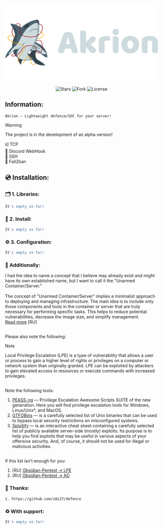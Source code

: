 <p align="center">
  <img src="https://github.com/0xHaskar/Akrion/blob/main/logo.png">
</p>
<p align="center"> 
      <img src="https://img.shields.io/github/stars/0xHaskar/Akrion.svg" alt="Stars">
      <img src="https://img.shields.io/github/forks/0xHaskar/Akrion.svg" alt="Fork">
      <img src="https://img.shields.io/github/license/0xHaskar/Akrion.svg" alt="License">
</p>

## Information:
```
Akrion — Lightweight defence/SOC for your server!
```
> [!Warning]
> The project is in the development of an alpha version!

☑️ TCP <br>
🔲 Discord WebHook <br>
🔲 SSH <br>
🔲 Fail2ban

## 💿 Installation:
### 🗂️ 1. Libraries:
```bash
It's empty so far!
```

### 💾 2. Install:
```bash
It's empty so far!
```

### ⚙️ 3. Configuration:
```bash
It's empty so far!
```

### 📝 Additionally:
I had the idea to name a concept that I believe may already exist and might have its own established name, but I want to call it the "Unarmed Container/Server."<br><br>
The concept of "Unarmed Container/Server" implies a minimalist approach to deploying and managing infrastructure. The main idea is to include only those components and tools in the container or server that are truly necessary for performing specific tasks. This helps to reduce potential vulnerabilities, decrease the image size, and simplify management.<br>
[Read more](https://habr.com/ru/companies/oleg-bunin/articles/799773/) [RU] <br> <br>

Please also note the following:<br>
> [!Note]
> Local Privilege Escalation (LPE) is a type of vulnerability that allows a user or process to gain a higher level of rights or privileges on a computer or network system than originally granted. LPE can be exploited by attackers to gain elevated access to resources or execute commands with increased privileges.
<br>
Note the following tools:<br>

1. [PEASS-ng](https://github.com/peass-ng/PEASS-ng) — Privilege Escalation Awesome Scripts SUITE of the new generation. Here you will find privilege escalation tools for Windows, Linux/Unix*, and MacOS.
2. [GTFOBins](https://gtfobins.github.io/) — is a carefully selected list of Unix binaries that can be used to bypass local security restrictions on misconfigured systems. 
3. [Sploitify](https://sploitify.haxx.it/) — is an interactive cheat sheet containing a carefully selected list of publicly available server-side (mostly) exploits. Its purpose is to help you find exploits that may be useful in various aspects of your offensive security. And, of course, it should not be used for illegal or malicious activities.
<br>
If this list isn't enough for you:<br>

1. [RU] [Obsidian-Pentest -> LPE](https://github.com/0xHaskar/Obsidian-Pentest/blob/main/Obsidian-Pentest/Hacking-all/OSCP%20and%20CPTS/LPE.md)
2. [RU] [Obsidian-Pentest -> AD](https://github.com/0xHaskar/Obsidian-Pentest/tree/main/Obsidian-Pentest/Hacking-all/AD) 

### 📌 Thanks:
```bash
1. https://github.com/s0i37/defence
```

### ♻️ With support:
```bash
It's empty so far!
```
